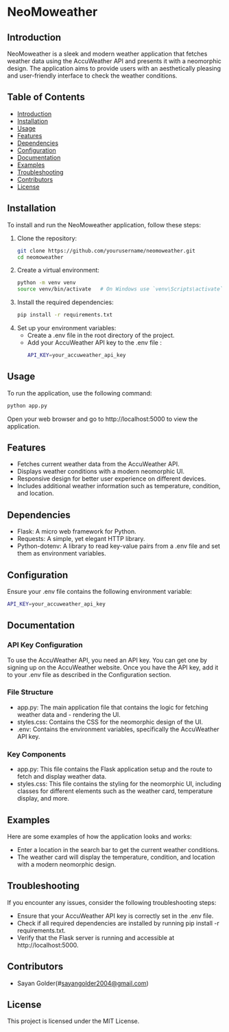 # NeoMoweather

## Introduction
NeoMoweather is a sleek and modern weather application that fetches weather data using the AccuWeather API and presents it with a neomorphic design. The application aims to provide users with an aesthetically pleasing and user-friendly interface to check the weather conditions.

## Table of Contents
- [Introduction](#introduction)
- [Installation](#installation)
- [Usage](#usage)
- [Features](#features)
- [Dependencies](#dependencies)
- [Configuration](#configuration)
- [Documentation](#documentation)
- [Examples](#examples)
- [Troubleshooting](#troubleshooting)
- [Contributors](#contributors)
- [License](#license)

## Installation
To install and run the NeoMoweather application, follow these steps:

1. Clone the repository:
   ```bash
   git clone https://github.com/yourusername/neomoweather.git
   cd neomoweather
   ```
2. Create a virtual environment:
   ```bash
   python -m venv venv
   source venv/bin/activate   # On Windows use `venv\Scripts\activate`
   ```
3. Install the required dependencies:
   ```bash
   pip install -r requirements.txt
   ```
4. Set up your environment variables:
   - Create a .env file in the root directory of the project.
   - Add your AccuWeather API key to the .env file :
     ```bash
     API_KEY=your_accuweather_api_key
     ```
## Usage
To run the application, use the following command:
```bash
python app.py
```
Open your web browser and go to http://localhost:5000 to view the application.

## Features
   - Fetches current weather data from the AccuWeather API.
   - Displays weather conditions with a modern neomorphic UI.
   - Responsive design for better user experience on different devices.
   - Includes additional weather information such as temperature, condition, and location.
## Dependencies
   - Flask: A micro web framework for Python.
   - Requests: A simple, yet elegant HTTP library.
   - Python-dotenv: A library to read key-value pairs from a .env file and set them as environment variables.

## Configuration
Ensure your .env file contains the following environment variable:
```bash
API_KEY=your_accuweather_api_key
```
## Documentation
### API Key Configuration
To use the AccuWeather API, you need an API key. You can get one by signing up on the AccuWeather website. Once you have the API key, add it to your .env file as described in the Configuration section.

### File Structure
   - app.py: The main application file that contains the logic for fetching weather data and - 
  rendering the UI.
   - styles.css: Contains the CSS for the neomorphic design of the UI.
   - .env: Contains the environment variables, specifically the AccuWeather API key.
### Key Components
   - app.py: This file contains the Flask application setup and the route to fetch and display weather data.
   - styles.css: This file contains the styling for the neomorphic UI, including classes for different elements such as the weather card, temperature display, and more.

## Examples
Here are some examples of how the application looks and works:

   - Enter a location in the search bar to get the current weather conditions.
   - The weather card will display the temperature, condition, and location with a modern neomorphic design.

## Troubleshooting
If you encounter any issues, consider the following troubleshooting steps:

   - Ensure that your AccuWeather API key is correctly set in the .env file.
   - Check if all required dependencies are installed by running pip install -r requirements.txt.
   - Verify that the Flask server is running and accessible at http://localhost:5000.

## Contributors
   - Sayan Golder(#sayangolder2004@gmail.com) 
## License
This project is licensed under the MIT License.


   
   

